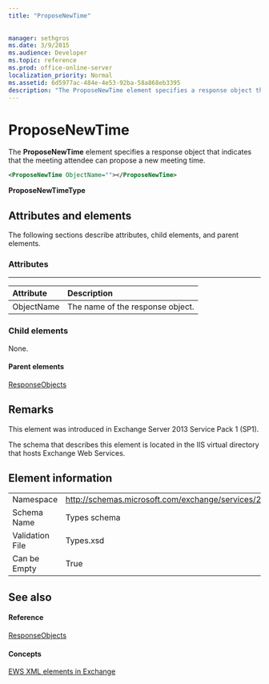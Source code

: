 ```yaml
---
title: "ProposeNewTime"
 
 
manager: sethgros
ms.date: 3/9/2015
ms.audience: Developer
ms.topic: reference
ms.prod: office-online-server
localization_priority: Normal
ms.assetid: 6d5977ac-484e-4e53-92ba-58a868eb3395
description: "The ProposeNewTime element specifies a response object that indicates that the meeting attendee can propose a new meeting time."
---
```


# ProposeNewTime

The **ProposeNewTime** element specifies a response object that indicates that the meeting attendee can propose a new meeting time. 
  
```XML
<ProposeNewTime ObjectName=""></ProposeNewTime>
```

 **ProposeNewTimeType**
## Attributes and elements

The following sections describe attributes, child elements, and parent elements.
  
### Attributes

****

|**Attribute**|**Description**|
|:-----|:-----|
|ObjectName  <br/> |The name of the response object.  <br/> |
   
### Child elements

None.
  
#### Parent elements

[ResponseObjects](responseobjects.md)
  
## Remarks

This element was introduced in Exchange Server 2013 Service Pack 1 (SP1).
  
The schema that describes this element is located in the IIS virtual directory that hosts Exchange Web Services.
  
## Element information

|||
|:-----|:-----|
|Namespace  <br/> |http://schemas.microsoft.com/exchange/services/2006/types  <br/> |
|Schema Name  <br/> |Types schema  <br/> |
|Validation File  <br/> |Types.xsd  <br/> |
|Can be Empty  <br/> |True  <br/> |
   
## See also

#### Reference

[ResponseObjects](responseobjects.md)
#### Concepts

[EWS XML elements in Exchange](ews-xml-elements-in-exchange.md)

